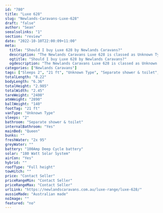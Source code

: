 ```yaml
---
id: "780"
title: "Luxe 628"
slug: "Newlands-Caravans-Luxe-628"
draft: "false"
author: "Sean"
seealsolinks: "1"
section: "review"
date: "2022-10-10T22:00:09+11:00"
meta:
  title: "Should I buy Luxe 628 by Newlands Caravans?"
  description: "The Newlands Caravans Luxe 628 is classed as Unknown Type, and sleeps 2 people. It is Australian made and comes in at 21 ft. It generally has Separate shower & toilet."
  ogtitle: "Should I buy Luxe 628 by Newlands Caravans?"
  ogdescription: "The Newlands Caravans Luxe 628 is classed as Unknown Type, and sleeps 2 people. It is Australian made and comes in at 21 ft. It generally has Separate shower & toilet."
categories: ["Newlands Caravans"]
tags: ["Sleeps 2", "21 ft", "Unknown Type", "Separate shower & toilet", "Full height", "Price Unknown", "Australian made"]
totalLength: "8.22"
bodyLength: "6.36"
totalHeight: "2.985"
totalWidth: "2.45"
tareWeight: "2400"
atmWeight: "2890"
ballWeight: "140"
footTag: "21 ft"
vanType: "Unknown Type"
sleeps: "2"
bathroom: "Separate shower & toilet"
internalBathroom: "Yes"
mainBed: "Queen"
bunks: ""
freshWater: "2x 95"
greyWater: ""
battery: "100Amp Deep Cycle battery"
solar: "180 Watt Solar System"
airCon: "Yes"
hybrid: ""
roofType: "Full height"
towHitch: ""
price: "Contact Seller"
priceRangeMin: "Contact Seller"
priceRangeMax: "Contact Seller"
urlLink: "https://newlandscaravans.com.au/luxe-range/luxe-628/"
aussieMade: "Australian made"
noImage: ""
featured: "no"
---
```

